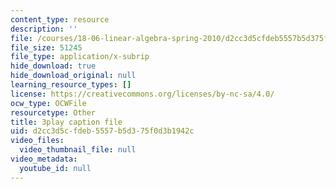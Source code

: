 ```yaml
---
content_type: resource
description: ''
file: /courses/18-06-linear-algebra-spring-2010/d2cc3d5cfdeb5557b5d375f0d3b1942c_8o5Cmfpeo6g.vtt
file_size: 51245
file_type: application/x-subrip
hide_download: true
hide_download_original: null
learning_resource_types: []
license: https://creativecommons.org/licenses/by-nc-sa/4.0/
ocw_type: OCWFile
resourcetype: Other
title: 3play caption file
uid: d2cc3d5c-fdeb-5557-b5d3-75f0d3b1942c
video_files:
  video_thumbnail_file: null
video_metadata:
  youtube_id: null
---
```

